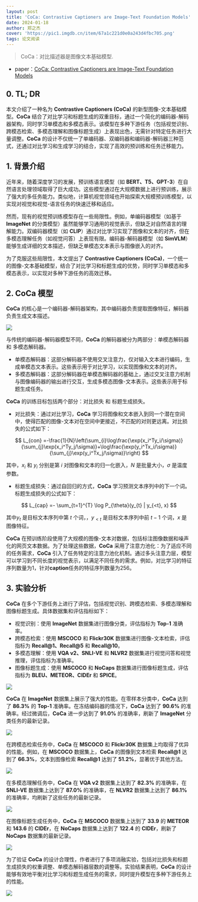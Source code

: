 ```yaml
---
layout: post
title: 'CoCa: Contrastive Captioners are Image-Text Foundation Models'
date: 2024-01-18
author: 郑之杰
cover: 'https://pic1.imgdb.cn/item/67a1c221d0e0a243d4fbc705.png'
tags: 论文阅读
---
```


> CoCa：对比描述器是图像文本基础模型.

- paper：[CoCa: Contrastive Captioners are Image-Text Foundation Models](https://arxiv.org/abs/2205.01917)

## 0. TL; DR

本文介绍了一种名为 **Contrastive Captioners (CoCa)** 的新型图像-文本基础模型。**CoCa** 结合了对比学习和标题生成的双重目标，通过一个简化的编码器-解码器架构，同时学习单模态和多模态表示。该模型在多种下游任务（包括视觉识别、跨模态检索、多模态理解和图像标题生成）上表现出色，无需针对特定任务进行大量调整。**CoCa** 的设计不仅统一了单编码器、双编码器和编码器-解码器三种范式，还通过对比学习和生成学习的结合，实现了高效的预训练和任务迁移能力。

## 1. 背景介绍

近年来，随着深度学习的发展，预训练语言模型（如 **BERT、T5、GPT-3**）在自然语言处理领域取得了巨大成功。这些模型通过在大规模数据上进行预训练，展示了强大的多任务能力。类似地，计算机视觉领域也开始探索大规模预训练模型，以实现对视觉和视觉-语言任务的快速迁移和适应。

然而，现有的视觉预训练模型存在一些局限性。例如，单编码器模型（如基于 **ImageNet** 的分类模型）虽然能够学习通用的视觉表示，但缺乏对自然语言的理解能力。双编码器模型（如 **CLIP**）通过对比学习实现了图像和文本的对齐，但在多模态理解任务（如视觉问答）上表现有限。编码器-解码器模型（如 **SimVLM**）能够生成详细的文本描述，但缺乏单模态文本表示与图像嵌入的对齐。

为了克服这些局限性，本文提出了 **Contrastive Captioners (CoCa)**，一个统一的图像-文本基础模型，结合了对比学习和标题生成的优势，同时学习单模态和多模态表示，以实现对多种下游任务的高效迁移。

## 2. CoCa 模型

**CoCa** 的核心是一个编码器-解码器架构，其中编码器负责提取图像特征，解码器负责生成文本描述。

![](https://pic1.imgdb.cn/item/67a1c352d0e0a243d4fbc77d.png)

与传统的编码器-解码器模型不同，**CoCa** 的解码器被分为两部分：单模态解码器 和 多模态解码器。
- 单模态解码器：这部分解码器不使用交叉注意力，仅对输入文本进行编码，生成单模态文本表示。这些表示用于对比学习，以实现图像和文本的对齐。
- 多模态解码器：这部分解码器在单模态解码器的基础上，通过交叉注意力机制与图像编码器的输出进行交互，生成多模态图像-文本表示。这些表示用于标题生成任务。

**CoCa** 的训练目标包括两个部分：对比损失 和 标题生成损失。
- 对比损失：通过对比学习，**CoCa** 学习将图像和文本嵌入到同一个潜在空间中，使得匹配的图像-文本对在空间中更接近，不匹配的对则更远离。对比损失的公式如下：

$$
L_{con} =-\frac{1}{N}\left(\sum_{i}\log\frac{\exp(x_i^Ty_i/\sigma)}{\sum_{j}\exp(x_i^Ty_j/\sigma)}+\log\frac{\exp(y_i^Tx_i/\sigma)}{\sum_{j}\exp(y_i^Tx_j/\sigma)}\right)
$$

其中，$x_i$ 和 $y_i$ 分别是第 $i$ 对图像和文本的归一化嵌入，$N$ 是批量大小，$\sigma$ 是温度参数。

- 标题生成损失：通过自回归的方式，**CoCa** 学习预测文本序列中的下一个词。标题生成损失的公式如下：

$$
L_{cap} =- \sum_{t=1}^{T} \log P_{\theta}(y_{t} | y_{<t}, x)
$$

其中$y_t$ 是目标文本序列中第 $t$ 个词，，$y_{<t}$ 是目标文本序列中前 $t-1$ 个词，$x$ 是图像特征。

**CoCa** 在预训练阶段使用了大规模的图像-文本对数据，包括标注图像数据和噪声化的网页文本数据。为了处理这些数据，**CoCa** 采用了注意力池化：为了适应不同的任务需求，**CoCa** 引入了任务特定的注意力池化机制。通过多头注意力层，模型可以学习到不同长度的视觉表示，以满足不同任务的需求。例如，对比学习的特征序列数量为$1$，针对**caption**任务的特征序列数量为$256$。

## 3. 实验分析

**CoCa** 在多个下游任务上进行了评估，包括视觉识别、跨模态检索、多模态理解和图像标题生成。具体数据集和评估指标如下：
- 视觉识别：使用 **ImageNet** 数据集进行图像分类，评估指标为 **Top-1** 准确率。
- 跨模态检索：使用 **MSCOCO** 和 **Flickr30K** 数据集进行图像-文本检索，评估指标为 **Recall@1、Recall@5** 和 **Recall@10**。
- 多模态理解：使用 **VQA v2、SNLI-VE** 和 **NLVR2** 数据集进行视觉问答和视觉推理，评估指标为准确率。
- 图像标题生成：使用 **MSCOCO** 和 **NoCaps** 数据集进行图像标题生成，评估指标为 **BLEU、METEOR、CIDEr** 和 **SPICE**。

![](https://pic1.imgdb.cn/item/67a1c4dad0e0a243d4fbc7c8.png)

**CoCa** 在 **ImageNet** 数据集上展示了强大的性能。在零样本分类中，**CoCa** 达到了 **86.3%** 的 **Top-1** 准确率。在冻结编码器的情况下，**CoCa** 达到了 **90.6%** 的准确率。经过微调后，**CoCa** 进一步达到了 **91.0%** 的准确率，刷新了 **ImageNet** 分类任务的最新记录。

![](https://pic1.imgdb.cn/item/67a1c53ed0e0a243d4fbc7d3.png)

在跨模态检索任务中，**CoCa** 在 **MSCOCO** 和 **Flickr30K** 数据集上均取得了优异的性能。例如，在 **MSCOCO** 数据集上，**CoCa** 的图像到文本检索 **Recall@1** 达到了 **66.3%**，文本到图像检索 **Recall@1** 达到了 **51.2%**，显著优于其他方法。

![](https://pic1.imgdb.cn/item/67a1c585d0e0a243d4fbc7dd.png)

在多模态理解任务中，**CoCa** 在 **VQA v2** 数据集上达到了 **82.3%** 的准确率，在 **SNLI-VE** 数据集上达到了 **87.0%** 的准确率，在 **NLVR2** 数据集上达到了 **86.1%** 的准确率，均刷新了这些任务的最新记录。

![](https://pic1.imgdb.cn/item/67a1c5c0d0e0a243d4fbc7ef.png)

在图像标题生成任务中，**CoCa** 在 **MSCOCO** 数据集上达到了 **33.9** 的 **METEOR** 和 **143.6** 的 **CIDEr**，在 **NoCaps** 数据集上达到了 **122.4** 的 **CIDEr**，刷新了 **NoCaps** 数据集的最新记录。

![](https://pic1.imgdb.cn/item/67a1c5e7d0e0a243d4fbc7f2.png)

为了验证 **CoCa** 的设计合理性，作者进行了多项消融实验，包括对比损失和标题生成损失的权重调整、单模态解码器层数的调整等。实验结果表明，**CoCa** 的设计能够有效地平衡对比学习和标题生成任务的需求，同时提升模型在多种下游任务上的性能。

![](https://pic1.imgdb.cn/item/67a1c61ed0e0a243d4fbc7f7.png)